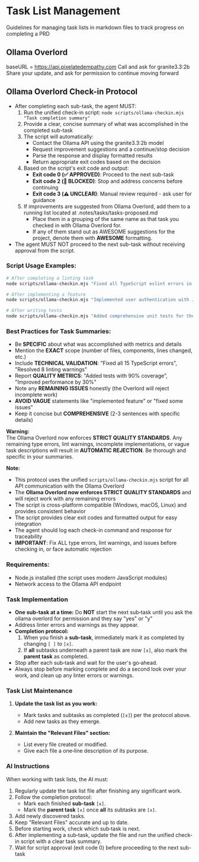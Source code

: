 # Task List Management

Guidelines for managing task lists in markdown files to track progress on completing a PRD

## Ollama Overlord
baseURL = https://api.pixelatedempathy.com
Call and ask for granite3.3:2b
Share your update, and ask for permission to continue moving forward

## Ollama Overlord Check-in Protocol

- After completing each sub-task, the agent MUST:
  1. Run the unified check-in script: `node scripts/ollama-checkin.mjs "Task completion summary"`
  2. Provide a clear, concise summary of what was accomplished in the completed sub-task
  3. The script will automatically:
     - Contact the Ollama API using the granite3.3:2b model
     - Request improvement suggestions and a continue/stop decision
     - Parse the response and display formatted results
     - Return appropriate exit codes based on the decision
  4. Based on the script's exit code and output:
     - **Exit code 0 (✅ APPROVED)**: Proceed to the next sub-task
     - **Exit code 2 (🛑 BLOCKED)**: Stop and address concerns before continuing
     - **Exit code 3 (⚠️ UNCLEAR)**: Manual review required - ask user for guidance
  5. If improvements are suggested from Ollama Overlord, add them to a running list located at .notes/tasks/tasks-proposed.md
     - Place them in a grouping of the same name as that task you checked in with Ollama Overlord for.
     - If any of them stand out as AWESOME suggestions for the project, denote them with **AWESOME** formatting.
- The agent MUST NOT proceed to the next sub-task without receiving approval from the script.

### Script Usage Examples:
```bash
# After completing a linting task
node scripts/ollama-checkin.mjs "Fixed all TypeScript eslint errors in 5 components"

# After implementing a feature
node scripts/ollama-checkin.mjs "Implemented user authentication with JWT tokens and session management"

# After writing tests
node scripts/ollama-checkin.mjs "Added comprehensive unit tests for the payment processing module with 90% coverage"
```

### Best Practices for Task Summaries:
- Be **SPECIFIC** about what was accomplished with metrics and details
- Mention the **EXACT** scope (number of files, components, lines changed, etc.)
- Include **TECHNICAL VALIDATION**: "Fixed all 15 TypeScript errors", "Resolved 8 linting warnings"
- Report **QUALITY METRICS**: "Added tests with 90% coverage", "Improved performance by 30%"
- Note any **REMAINING ISSUES** honestly (the Overlord will reject incomplete work)
- **AVOID VAGUE** statements like "implemented feature" or "fixed some issues"
- Keep it concise but **COMPREHENSIVE** (2-3 sentences with specific details)

**Warning:**  
The Ollama Overlord now enforces **STRICT QUALITY STANDARDS**. Any remaining type errors, lint warnings, incomplete implementations, or vague task descriptions will result in **AUTOMATIC REJECTION**. Be thorough and specific in your summaries.

**Note:**  
- This protocol uses the unified `scripts/ollama-checkin.mjs` script for all API communication with the Ollama Overlord
- The **Ollama Overlord now enforces STRICT QUALITY STANDARDS** and will reject work with any remaining errors
- The script is cross-platform compatible (Windows, macOS, Linux) and provides consistent behavior
- The script provides clear exit codes and formatted output for easy integration
- The agent should log each check-in command and response for traceability
- **IMPORTANT**: Fix ALL type errors, lint warnings, and issues before checking in, or face automatic rejection

### Requirements:
- Node.js installed (the script uses modern JavaScript modules)
- Network access to the Ollama API endpoint

### Task Implementation
- **One sub-task at a time:** Do **NOT** start the next sub‑task until you ask the ollama overlord for permission and they say "yes" or "y"
- Address linter errors and warnings as they appear.
- **Completion protocol:**  
  1. When you finish a **sub‑task**, immediately mark it as completed by changing `[ ]` to `[x]`.  
  2. If **all** subtasks underneath a parent task are now `[x]`, also mark the **parent task** as completed.  
- Stop after each sub‑task and wait for the user's go‑ahead.
- Always stop before marking complete and do a second look over your work, and clean up any linter errors or warnings.

### Task List Maintenance

1. **Update the task list as you work:**
   - Mark tasks and subtasks as completed (`[x]`) per the protocol above.
   - Add new tasks as they emerge.

2. **Maintain the "Relevant Files" section:**
   - List every file created or modified.
   - Give each file a one‑line description of its purpose.

### AI Instructions

When working with task lists, the AI must:

1. Regularly update the task list file after finishing any significant work.
2. Follow the completion protocol:
   - Mark each finished **sub‑task** `[x]`.
   - Mark the **parent task** `[x]` once **all** its subtasks are `[x]`.
3. Add newly discovered tasks.
4. Keep "Relevant Files" accurate and up to date.
5. Before starting work, check which sub‑task is next.
6. After implementing a sub‑task, update the file and run the unified check-in script with a clear task summary.
7. Wait for script approval (exit code 0) before proceeding to the next sub-task